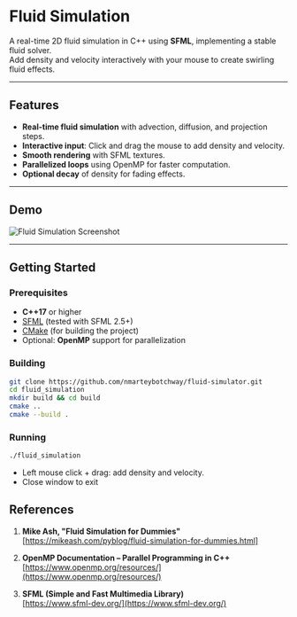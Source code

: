 # Fluid Simulation

A real-time 2D fluid simulation in C++ using **SFML**, implementing a stable fluid solver.  
Add density and velocity interactively with your mouse to create swirling fluid effects.

---

## Features

- **Real-time fluid simulation** with advection, diffusion, and projection steps.
- **Interactive input**: Click and drag the mouse to add density and velocity.
- **Smooth rendering** with SFML textures.
- **Parallelized loops** using OpenMP for faster computation.
- **Optional decay** of density for fading effects.

---

## Demo

![Fluid Simulation Screenshot](assets/demo.gif)  <!-- Replace with actual screenshot if available -->

---

## Getting Started

### Prerequisites

- **C++17** or higher
- [SFML](https://www.sfml-dev.org/) (tested with SFML 2.5+)
- [CMake](https://cmake.org/) (for building the project)
- Optional: **OpenMP** support for parallelization

### Building

```bash
git clone https://github.com/nmarteybotchway/fluid-simulator.git
cd fluid_simulation
mkdir build && cd build
cmake ..
cmake --build .
```

### Running

```bash
./fluid_simulation
```

- Left mouse click + drag: add density and velocity.
- Close window to exit

## References

1. **Mike Ash, "Fluid Simulation for Dummies"**  
   [https://mikeash.com/pyblog/fluid-simulation-for-dummies.html]

2. **OpenMP Documentation – Parallel Programming in C++**  
   [https://www.openmp.org/resources/](https://www.openmp.org/resources/)

3. **SFML (Simple and Fast Multimedia Library)**  
   [https://www.sfml-dev.org/](https://www.sfml-dev.org/)  
   

